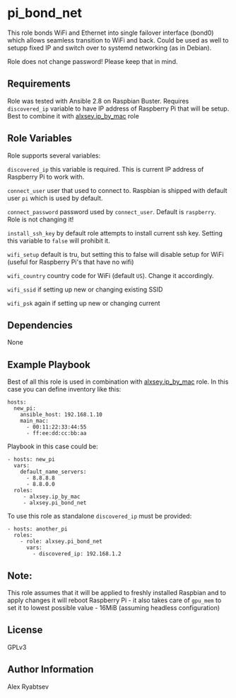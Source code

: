 # pi_bond_net


This role bonds WiFi and Ethernet into single failover interface (bond0) which allows seamless transition to WiFi and back. Could be used as well to setupp fixed IP and switch over to systemd networking (as in Debian).

Role does not change password! Please keep that in mind.

Requirements
------------

Role was tested with Ansible 2.8 on Raspbian Buster. Requires `discovered_ip` variable to have IP address of Raspberry Pi that will be setup.
Best to combine it with [alxsey.ip_by_mac](https://galaxy.ansible.com/alxsey/ip_by_mac) role

Role Variables
--------------
Role supports several variables:

`discovered_ip` this variable is required. This is current IP address of Raspberry Pi to work with.

`connect_user` user that used to connect to. Raspbian is shipped with default user `pi` which is used by default.

`connect_password` password used by `connect_user`. Default is `raspberry`. Role is not changing it!

`install_ssh_key` by default role attempts to install current ssh key. Setting this variable to `false` will prohibit it.

`wifi_setup` default is tru, but setting this to false will disable setup for WiFi (useful for Raspberry Pi's that have no wifi)

`wifi_country` country code for WiFi (default `US`). Change it accordingly.

`wifi_ssid` if setting up new or changing existing SSID

`wifi_psk` again if setting up new or changing current

Dependencies
------------
None

Example Playbook
----------------

Best of all this role is used in combination with [alxsey.ip_by_mac](https://galaxy.ansible.com/alxsey/ip_by_mac) role.
In this case you can define inventory like this:
```
hosts:
  new_pi:
    ansible_host: 192.168.1.10
    main_mac:
      - 00:11:22:33:44:55
      - ff:ee:dd:cc:bb:aa
```
Playbook in this case could be:
```
- hosts: new_pi
  vars:
    default_name_servers:
      - 8.8.8.8
      - 8.8.0.0
  roles:
     - alxsey.ip_by_mac
     - alxsey.pi_bond_net
```

To use this role as standalone `discovered_ip` must be provided:
```
- hosts: another_pi
  roles:
    - role: alxsey.pi_bond_net
      vars:
        - discovered_ip: 192.168.1.2
```

## Note:
This role assumes that it will be applied to freshly installed Raspbian and to apply changes it will reboot Raspberry Pi - it also takes care of `gpu_mem` to set it to lowest possible value - 16MiB (assuming headless configuration)

License
-------

GPLv3

Author Information
------------------

Alex Ryabtsev

